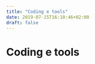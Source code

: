 ```yaml
---
title: "Coding e tools"
date: 2019-07-15T16:10:46+02:00
draft: false
---
```


<h1>Coding e tools</h1>
